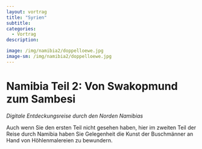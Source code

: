 ```yaml
---
layout: vortrag
title: "Syrien"
subtitle: 
categories:
  - Vortrag
description: 

image: /img/namibia2/doppelloewe.jpg
image-sm: /img/namibia2/doppelloewe.jpg
---
```


Namibia  Teil 2: Von Swakopmund zum Sambesi
===========================================


*Digitale Entdeckungsreise durch den Norden Namibias*


Auch wenn Sie den ersten Teil nicht gesehen haben, hier im zweiten Teil der Reise durch Namibia haben Sie Gelegenheit die Kunst der Buschmänner an Hand von Höhlenmalereien zu bewundern. 
